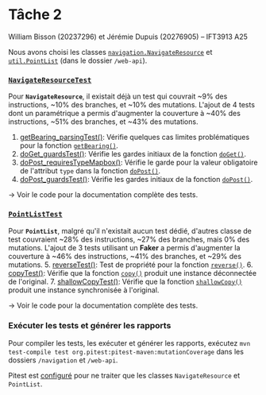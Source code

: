 # Tâche 2
William Bisson (20237296) et Jérémie Dupuis (20276905) – IFT3913 A25

Nous avons choisi les classes [`navigation.NavigateResource`](https://github.com/WB667/graphhopper/blob/master/navigation/src/main/java/com/graphhopper/navigation/NavigateResource.java) et [`util.PointList`](https://github.com/WB667/graphhopper/blob/master/web-api/src/main/java/com/graphhopper/util/PointList.java) (dans le dossier `/web-api`).


### [`NavigateResourceTest`](https://github.com/WB667/graphhopper/blob/master/navigation/src/test/java/com/graphhopper/navigation/NavigateResourceTest.java)
Pour **`NavigateResource`**, il existait déjà un test qui couvrait ~9% des instructions, ~10% des branches, et ~10% des mutations.
L'ajout de 4 tests dont un paramétrique a permis d'augmenter la couverture à ~40% des instructions, ~51% des branches, et ~43% des mutations.
1. [getBearing_parsingTest()](https://github.com/WB667/graphhopper/blob/master/navigation/src/test/java/com/graphhopper/navigation/NavigateResourceTest.java#L46): Vérifie quelques cas limites problématiques pour la fonction [`getBearing()`](https://github.com/WB667/graphhopper/blob/ca5bc248917f752ba14ddcfb597b61bb787cce0c/navigation/src/main/java/com/graphhopper/navigation/NavigateResource.java#L267).
2. [doGet_guardsTest()](https://github.com/WB667/graphhopper/blob/master/navigation/src/test/java/com/graphhopper/navigation/NavigateResourceTest.java#L97): Vérifie les gardes initiaux de la fonction [`doGet()`](https://github.com/WB667/graphhopper/blob/ca5bc248917f752ba14ddcfb597b61bb787cce0c/navigation/src/main/java/com/graphhopper/navigation/NavigateResource.java#L85).
3. [doPost_requiresTypeMapbox()](https://github.com/WB667/graphhopper/blob/master/navigation/src/test/java/com/graphhopper/navigation/NavigateResourceTest.java#L149): Vérifie le garde pour la valeur obligatoire de l'attribut `type` dans la fonction [`doPost()`](https://github.com/WB667/graphhopper/blob/ca5bc248917f752ba14ddcfb597b61bb787cce0c/navigation/src/main/java/com/graphhopper/navigation/NavigateResource.java#L158).
4. [doPost_guardsTest()](https://github.com/WB667/graphhopper/blob/master/navigation/src/test/java/com/graphhopper/navigation/NavigateResourceTest.java#L174): Vérifie les gardes initiaux de la fonction [`doPost()`](https://github.com/WB667/graphhopper/blob/ca5bc248917f752ba14ddcfb597b61bb787cce0c/navigation/src/main/java/com/graphhopper/navigation/NavigateResource.java#L158). 

→ Voir le code pour la documentation complète des tests.


### [`PointListTest`](https://github.com/WB667/graphhopper/blob/master/web-api/src/test/java/com/graphhopper/util/PointListTest.java)
Pour **`PointList`**, malgré qu'il n'existait aucun test dédié, d'autres classe de test couvraient ~28% des instructions, ~27% des branches, mais 0% des mutations.
L'ajout de 3 tests utilisant un **Faker** a permis d'augmenter la couverture à ~46% des instructions, ~41% des branches, et ~29% des mutations.
5. [reverseTest()](https://github.com/WB667/graphhopper/blob/master/web-api/src/test/java/com/graphhopper/util/PointListTest.java#L32): Test de propriété pour la fonction [`reverse()`](https://github.com/WB667/graphhopper/blob/master/web-api/src/main/java/com/graphhopper/util/PointList.java#L294).
6. [copyTest()](https://github.com/WB667/graphhopper/blob/master/web-api/src/test/java/com/graphhopper/util/PointListTest.java#L48): Vérifie que la fonction [`copy()`](https://github.com/WB667/graphhopper/blob/ca5bc248917f752ba14ddcfb597b61bb787cce0c/web-api/src/main/java/com/graphhopper/util/PointList.java#L445) produit une instance déconnectée de l'original. 
7. [shallowCopyTest()](https://github.com/WB667/graphhopper/blob/master/web-api/src/test/java/com/graphhopper/util/PointListTest.java#L67): Vérifie que la fonction [`shallowCopy()`](https://github.com/WB667/graphhopper/blob/ca5bc248917f752ba14ddcfb597b61bb787cce0c/web-api/src/main/java/com/graphhopper/util/PointList.java#L477) produit une instance synchronisée à l'original.

→ Voir le code pour la documentation complète des tests.


### Exécuter les tests et générer les rapports
Pour compiler les tests, les exécuter et générer les rapports, exécutez `mvn test-compile test org.pitest:pitest-maven:mutationCoverage` dans les dossiers `/navigation` et `/web-api`.

Pitest est [configuré](https://github.com/WB667/graphhopper/blob/ca5bc248917f752ba14ddcfb597b61bb787cce0c/pom.xml#L308C17-L317C33) pour ne traiter que les classes `NavigateResource` et `PointList`.

